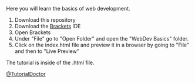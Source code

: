 Here you will learn the basics of web development. 

1. Download this repository
2. Download the [Brackets](http://brackets.io) IDE
3. Open Brackets
4. Under "File" go to "Open Folder" and open the "WebDev Basics" folder.
5. Click on the index.html file and preview it in a browser by going to "File" and then to "Live Preview"

The tutorial is inside of the .html file.

[@TutorialDoctor](https://twitter.com/TutorialDoctor)
